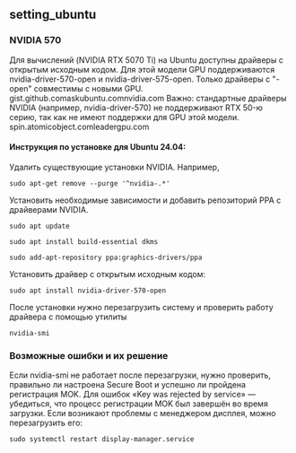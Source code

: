 ## setting_ubuntu

### NVIDIA 570

Для вычислений (NVIDIA RTX 5070 Ti) на Ubuntu доступны драйверы с открытым исходным кодом. Для этой модели GPU поддерживаются nvidia-driver-570-open и nvidia-driver-575-open. Только драйверы с "-open" совместимы с новыми GPU. gist.github.comaskubuntu.comnvidia.com
Важно: стандартные драйверы NVIDIA (например, nvidia-driver-570) не поддерживают RTX 50-ю серию, так как не имеют поддержки для GPU этой модели. spin.atomicobject.comleadergpu.com

#### Инструкция по установке для Ubuntu 24.04:

Удалить существующие установки NVIDIA. Например,

`sudo apt-get remove --purge '^nvidia-.*'`

Установить необходимые зависимости и добавить репозиторий PPA с драйверами NVIDIA.

`sudo apt update`

`sudo apt install build-essential dkms`

`sudo add-apt-repository ppa:graphics-drivers/ppa`
    
Установить драйвер с открытым исходным кодом:
    
`sudo apt install nvidia-driver-570-open`
    
После установки нужно перезагрузить систему и проверить работу драйвера с помощью утилиты

`nvidia-smi`

### Возможные ошибки и их решение
Если nvidia-smi не работает после перезагрузки, нужно проверить, правильно ли настроена Secure Boot и успешно ли пройдена регистрация MOK. Для ошибок «Key was rejected by service» — убедиться, что процесс регистрации MOK был завершён во время загрузки.
Если возникают проблемы с менеджером дисплея, можно перезагрузить его:

`sudo systemctl restart display-manager.service`
